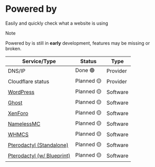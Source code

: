 # Powered by

Easily and quickly check what a website is using

> [!NOTE]
> Powered by is still in **early** development, features may be missing or broken.

| Service/Type | Status | Type |
|---|---|---|
| DNS/IP | Done 🟢 | Provider |
| Cloudflare status | Planned 🟡 | Provider |  
| [WordPress](https://wordpress.org/) | Planned 🟡 | Software | 
| [Ghost](https://ghost.org/) | Planned 🟡 | Software | 
| [XenForo](https://xenforo.com/) | Planned 🟡 | Software | 
| [NamelessMC](https://namelessmc.com/) | Planned 🟡 | Software |
| [WHMCS](https://www.whmcs.com/) | Planned 🟡 | Software |
| [Pterodactyl (Standalone)](https://pterodactyl.io/) | Planned 🟡 | Software |
| [Pterodactyl (w/ Blueprint)](https://blueprint.zip/) | Planned 🟡 | Software |